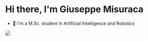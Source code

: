 # Hi there, I'm Giuseppe Misuraca
- 📝 I'm a M.Sc. student in Artificial Intelligence and Robotics

![](https://github-readme-stats.vercel.app/api/top-langs/?username=GiuseMisu&layout=compact&show_icons=true&card_width=455&theme=tokyonight&hide_border=true)
